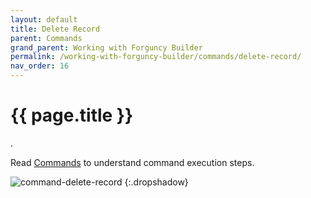 ```yaml
---
layout: default
title: Delete Record
parent: Commands
grand_parent: Working with Forguncy Builder
permalink: /working-with-forguncy-builder/commands/delete-record/
nav_order: 16
---
```


# {{ page.title }}

. 

Read [Commands](https://docs.forguncy.net/working-with-forguncy-builder/commands/) to understand command execution steps.

![command-delete-record](/assets/images/product-images/command-delete-record.png)
{:.dropshadow}